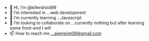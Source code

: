- 👋 Hi, I’m @killerdroid99
- 👀 I’m interested in ...web development
- 🌱 I’m currently learning ...Javascript
- 💞️ I’m looking to collaborate on ...currently nothing but after learning some front-end I will
- 📫 How to reach me ...ajempire09@gmail.com

<!---
killerdroid99/killerdroid99 is a ✨ special ✨ repository because its `README.md` (this file) appears on your GitHub profile.
You can click the Preview link to take a look at your changes.
--->

